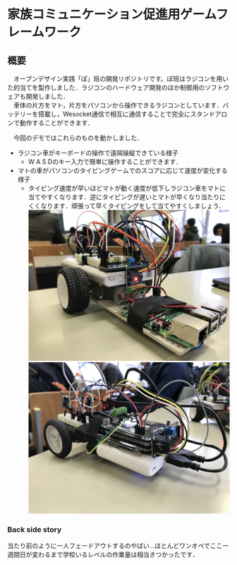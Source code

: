 # 家族コミュニケーション促進用ゲームフレームワーク
## 概要
　オープンデザイン実践「ぽ」班の開発リポジトリです。ぽ班はラジコンを用いた的当てを製作しました．ラジコンのハードウェア開発のほか制御用のソフトウェアも開発しました．  
　車体の片方をマト，片方をパソコンから操作できるラジコンとしています．バッテリーを搭載し，Wesocket通信で相互に通信することで完全にスタンドアロンで動作することができます．
  
　今回のデモではこれらのものを動かしました．  
- ラジコン車がキーボードの操作で遠隔操縦できている様子
    - W A S Dのキー入力で簡単に操作することができます．
- マトの車がパソコンのタイピングゲームでのスコアに応じて速度が変化する様子
    - タイピング速度が早いほどマトが動く速度が低下しラジコン車をマトに当てやすくなります．逆にタイピングが遅いとマトが早くなり当たりにくくなります．頑張って早くタイピングをして当てやすくしましょう．
![mato](https://github.com/fumimaker/OpenDesign_PO/blob/master/img/mato.JPG)
![radicon](https://github.com/fumimaker/OpenDesign_PO/blob/master/img/radicon.JPG)
### Back side story
当たり前のように一人フェードアウトするのやばい...ほとんどワンオペでここ一週間日が変わるまで学校いるレベルの作業量は相当きつかったです．
